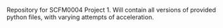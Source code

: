 Repository for SCFM0004 Project 1. Will contain all versions of provided python files, with varying attempts of acceleration.
